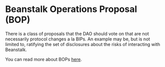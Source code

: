 # Beanstalk Operations Proposal (BOP)

There is a class of proposals that the DAO should vote on that are not necessarily protocol changes a la BIPs. An example may be, but is not limited to, ratifying the set of disclosures about the risks of interacting with Beanstalk.

You can read more about BOPs [here](https://docs.bean.money/governance/proposals#bop).